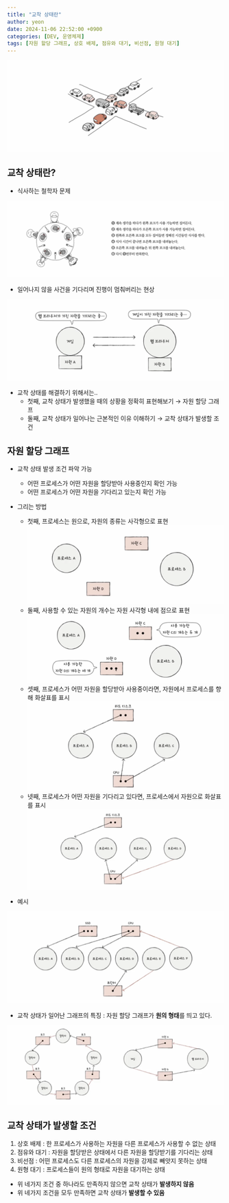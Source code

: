 ```yaml
---
title: "교착 상태란"
author: yeon
date: 2024-11-06 22:52:00 +0900
categories: [DEV, 운영체제]
tags: [자원 할당 그래프, 상호 배제, 점유와 대기, 비선점, 원형 대기]
---
```


![alt text](/assets/img/운영체제/교착상태란/image.png)

## 교착 상태란?

- 식사하는 철학자 문제

![alt text](/assets/img/운영체제/교착상태란/image-1.png)

- 일어나지 않을 사건을 기다리며 진행이 멈춰버리는 현상

![alt text](/assets/img/운영체제/교착상태란/image-2.png)

- 교착 상태를 해결하기 위해서는..
    - 첫째, 교착 상태가 발생했을 때의 상황을 정확히 표현해보기 → 자원 할당 그래프
    - 둘째, 교착 상태가 일어나는 근본적인 이유 이해하기 → 교착 상태가 발생할 조건

## 자원 할당 그래프

- 교착 상태 발생 조건 파악 가능
    - 어떤 프로세스가 어떤 자원을 할당받아 사용중인지 확인 가능
    - 어떤 프로세스가 어떤 자원을 기다리고 있는지 확인 가능
- 그리는 방법
    - 첫째, 프로세스는 원으로, 자원의 종류는 사각형으로 표현
    ![alt text](/assets/img/운영체제/교착상태란/image-3.png)
    - 둘째, 사용할 수 있는 자원의 개수는 자원 사각형 내에 점으로 표현
    ![alt text](/assets/img/운영체제/교착상태란/image-4.png)
    - 셋째, 프로세스가 어떤 자원을 할당받아 사용중이라면, 자원에서 프로세스를 향해 화살표를 표시
    ![alt text](/assets/img/운영체제/교착상태란/image-5.png)
    - 넷째, 프로세스가 어떤 자원을 기다리고 있다면, 프로세스에서 자원으로 화살표를 표시
    ![alt text](/assets/img/운영체제/교착상태란/image-6.png)

- 예시

![alt text](/assets/img/운영체제/교착상태란/image-7.png)

- 교착 상태가 일어난 그래프의 특징 : 자원 할당 그래프가 **원의 형태**를 띄고 있다.

![alt text](/assets/img/운영체제/교착상태란/image-8.png)

## 교착 상태가 발생할 조건

1. 상호 배제 : 한 프로세스가 사용하는 자원을 다른 프로세스가 사용할 수 없는 상태
2. 점유와 대기 : 자원을 할당받은 상태에서 다른 자원을 할당받기를 기다리는 상태
3. 비선점 : 어떤 프로세스도 다른 프로세스의 자원을 강제로 빼앗지 못하는 상태
4. 원형 대기 : 프로세스들이 원의 형태로 자원을 대기하는 상태
- 위 네가지 조건 중 하나라도 만족하지 않으면 교착 상태가 **발생하지 않음**
- 위 네가지 조건을 모두 만족하면 교착 상태가 **발생할 수 있음**